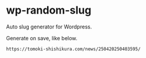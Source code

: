 # wp-random-slug

Auto slug generator for Wordpress.

Generate on save, like below.

```
https://tomoki-shishikura.com/news/250420250403595/
```
